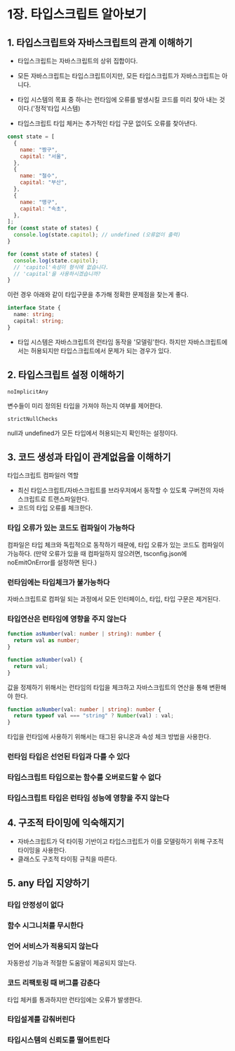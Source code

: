 # 1장. 타입스크립트 알아보기

## 1. 타입스크립트와 자바스크립트의 관계 이해하기

- 타입스크립트는 자바스크립트의 상위 집합이다.
- 모든 자바스크립트는 타입스크립트이지만, 모든 타입스크립트가 자바스크립트는 아니다.
- 타입 시스템의 목표 중 하나는 런타임에 오류를 발생시킬 코드를 미리 찾아 내는 것이다.('정적'타입 시스템)

- 타입스크립트 타입 체커는 추가적인 타입 구문 없이도 오류를 찾아낸다.

```js
const state = [
  {
    name: "짱구",
    capital: "서울",
  },
  {
    name: "철수",
    capital: "부산",
  },
  {
    name: "맹구",
    capital: "속초",
  },
];
for (const state of states) {
  console.log(state.capitol); // undefined (오류없이 출력)
}
```

```ts
for (const state of states) {
  console.log(state.capitol);
  // 'capitol'속성이 형식에 없습니다.
  // 'capital'을 사용하시겠습니까?
}
```

이런 경우 아래와 같이 타입구문을 추가해 정확한 문제점을 찾는게 좋다.

```ts
interface State {
  name: string;
  capital: string;
}
```

- 타입 시스템은 자바스크립트의 런타임 동작을 '모델링'한다. 하지만 자바스크립트에서는 허용되지만 타입스크립트에서 문제가 되는 경우가 있다.

## 2. 타입스크립트 설정 이해하기

`noImplicitAny`

변수들이 미리 정의된 타입을 가져야 하는지 여부를 제어한다.

`strictNullChecks`

null과 undefined가 모든 타입에서 허용되는지 확인하는 설정이다.

## 3. 코드 생성과 타입이 관계없음을 이해하기

타입스크립트 컴파일러 역할

- 최신 타입스크립트/자바스크립트를 브라우저에서 동작할 수 있도록 구버전의 자바스크립트로 트랜스파일한다.
- 코드의 타입 오류를 체크한다.

### 타입 오류가 있는 코드도 컴파일이 가능하다

컴파일은 타입 체크와 독립적으로 동작하기 때문에, 타입 오류가 있는 코드도 컴파일이 가능하다.
(만약 오류가 있을 때 컴파일하지 않으려면, tsconfig.json에 noEmitOnError를 설정하면 된다.)

### 런타임에는 타입체크가 불가능하다

자바스크립트로 컴파일 되는 과정에서 모든 인터페이스, 타입, 타입 구문은 제거된다.

### 타입연산은 런타임에 영향을 주지 않는다

```ts
function asNumber(val: number | string): number {
  return val as number;
}
```

```js
function asNumber(val) {
  return val;
}
```

값을 정제하기 위해서는 런타임의 타입을 체크하고 자바스크립트의 연산을 통해 변환해야 한다.

```ts
function asNumber(val: number | string): number {
  return typeof val === "string" ? Number(val) : val;
}
```

타입을 런타임에 사용하기 위해서는 태그된 유니온과 속성 체크 방법을 사용한다.

### 런타임 타입은 선언된 타입과 다를 수 있다

### 타입스크립트 타입으로는 함수를 오버로드할 수 없다

### 타입스크립트 타입은 런타임 성능에 영향을 주지 않는다

## 4. 구조적 타이밍에 익숙해지기

- 자바스크립트가 덕 타이핑 기반이고 타입스크립트가 이를 모델링하기 위해 구조적 타이밍을 사용한다.
- 클래스도 구조적 타이핑 규칙을 따른다.

## 5. any 타입 지양하기

### 타입 안정성이 없다

### 함수 시그니처를 무시한다

### 언어 서비스가 적용되지 않는다

자동완성 기능과 적절한 도움말이 제공되지 않는다.

### 코드 리팩토링 때 버그를 감춘다

타입 체커를 통과하지만 런타임에는 오류가 발생한다.

### 타입설계를 감춰버린다

### 타입시스템의 신뢰도를 떨어트린다
